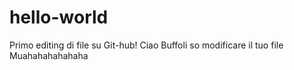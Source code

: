 # hello-world
Primo editing di file su Git-hub!
Ciao Buffoli so modificare il tuo file Muahahahahahaha

